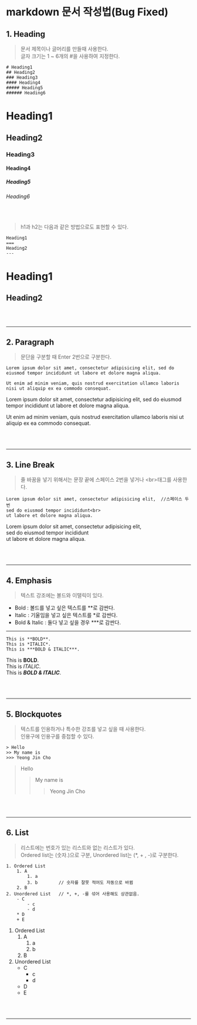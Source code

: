 # markdown 문서 작성법(Bug Fixed)

## 1. Heading

> 문서 제목이나 글머리를 만들때 사용한다.  
> 글자 크기는 1 ~ 6개의 #을 사용하여 지정한다.  

    # Heading1
    ## Heading2
    ### Heading3
    #### Heading4
    ##### Heading5
    ###### Heading6

# Heading1
## Heading2
### Heading3
#### Heading4
##### Heading5
###### Heading6
<br>

>h1과 h2는 다음과 같은 방법으로도 표현할 수 있다.

    Heading1
    ===
    Heading2
    ---

Heading1
===
Heading2
---

<br>
<br>

***

## 2. Paragraph

> 문단을 구분할 때 Enter 2번으로 구분한다.

    Lorem ipsum dolor sit amet, consectetur adipisicing elit, sed do eiusmod tempor incididunt ut labore et dolore magna aliqua.
    
    Ut enim ad minim veniam, quis nostrud exercitation ullamco laboris nisi ut aliquip ex ea commodo consequat.

Lorem ipsum dolor sit amet, consectetur adipisicing elit, sed do eiusmod tempor incididunt ut labore et dolore magna aliqua.

Ut enim ad minim veniam, quis nostrud exercitation ullamco laboris nisi ut aliquip ex ea commodo consequat.

<br>
<br>

***

## 3. Line Break

> 줄 바꿈을 넣기 위해서는 문장 끝에 스페이스 2번을 넣거나 \<br>태그를 사용한다.

    Lorem ipsum dolor sit amet, consectetur adipisicing elit,  //스페이스 두번
    sed do eiusmod tempor incididunt<br>
    ut labore et dolore magna aliqua.

Lorem ipsum dolor sit amet, consectetur adipisicing elit,  
sed do eiusmod tempor incididunt<br>
ut labore et dolore magna aliqua.

<br>
<br>

***

## 4. Emphasis

> 텍스트 강조에는 볼드와 이탤릭이 있다.

- Bold : 볼드를 넣고 싶은 텍스트를 **로 감싼다.
- Italic : 기울임을 넣고 싶은 텍스트를 *로 감싼다.
- Bold & Italic : 둘다 넣고 싶을 경우 ***로 감싼다.  

***

    This is **BOLD**.  
    This is *ITALIC*.  
    This is ***BOLD & ITALIC***.

This is **BOLD**.  
This is *ITALIC*.  
This is ***BOLD & ITALIC***.

<br>
<br>

***

## 5. Blockquotes

> 텍스트를 인용하거나 특수한 강조를 넣고 싶을 때 사용한다.  
> 인용구에 인용구를 중첩할 수 있다.

    > Hello
    >> My name is
    >>> Yeong Jin Cho

> Hello
>> My name is
>>> Yeong Jin Cho

<br>
<br>

***

## 6. List

> 리스트에는 번호가 있는 리스트와 없는 리스트가 있다.  
> Ordered list는 (숫자.)으로 구분, Unordered list는 (*, + , -)로 구분한다.

    1. Ordered List
        1. A
            1. a
            3. b        // 숫자를 잘못 적어도 자동으로 바뀜
        2. B
    2. Unordered List   // *, +, -를 섞어 사용해도 상관없음.
        - C
            - c
            - d
        * D
        + E

1. Ordered List
    1. A
        1. a
        3. b
    2. B
2. Unordered List
    + C
        - c
        - d
    - D
    * E

<br>
<br>

***
